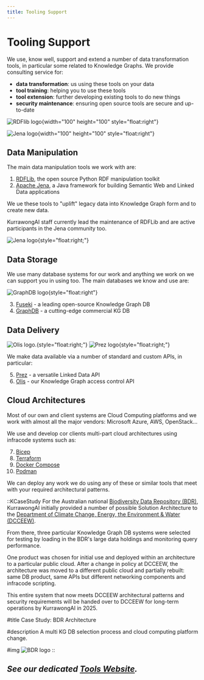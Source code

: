```yaml
---
title: Tooling Support
---
```

# Tooling Support

We use, know well, support and extend a number of data transformation tools, in particular some related to Knowledge Graphs. We provide consulting service for:

* **data transformation**: us using these tools on your data
* **tool training**: helping you to use these tools 
* **tool extension**: further developing existing tools to do new things
* **security maintenance**: ensuring open source tools are secure and up-to-date

![RDFlib logo](/img/logo-rdflib.png){width="100" height="100" style="float:right"}

![Jena logo](/img/logo-jena.png){width="100" height="100" style="float:right"}

## Data Manipulation

The main data manipulation tools we work with are:

1. [RDFLib](https://github.com/RDFLib/rdflib), the open source Python RDF manipulation toolkit
2. [Apache Jena](https://jena.apache.org/), a Java framework for building Semantic Web and Linked Data applications

We ue these tools to "uplift" legacy data into Knowledge Graph form and to create new data.

KurrawongAI staff currently lead the maintenance of RDFLib and are active participants in the Jena community too.


![Jena logo](/img/logo-jena-text.png){style="float:right;"}

## Data Storage

We use many database systems for our work and anything we work on we can support you in using too. The main databases we know and use are:

![GraphDB logo](/img/logo-graphdb.png){style="float:right"}

3. [Fuseki](https://jena.apache.org/documentation/fuseki2/) - a leading open-source Knowledge Graph DB
4. [GraphDB](https://graphdb.ontotext.com/) - a cutting-edge commercial KG DB

## Data Delivery

![Olis logo.](/img/logo-olis.png){style="float:right;"}
![Prez logo](/img/logo-prez.png){style="float:right;"}

We make data available via a number of standard and custom APIs, in particular:

5. [Prez](/products/prez) - a versatile Linked Data API
6. [Olis](/products/olis) - our Knowledge Graph access control API

## Cloud Architectures

Most of our own and client systems are Cloud Computing platforms and we work with almost all the major vendors: Microsoft Azure, AWS, OpenStack...

We use and develop cor clients multi-part cloud architectures using infracode systems such as:

7. [Bicep](https://learn.microsoft.com/en-us/azure/azure-resource-manager/bicep/overview?tabs=bicep)
8. [Terraform](https://developer.hashicorp.com/terraform/intro)
9. [Docker Compose](https://docs.docker.com/compose/)
10. [Podman](https://podman.io/)

We can deploy any work we do using any of these or similar tools that meet with your required architectural patterns.

::KCaseStudy
For the Australian national [Biodiversity Data Repository (BDR)](https://bdr.gov.au/), KurrawongAI initially provided a number of possible Solution Architecture to the [Department of Climate Change, Energy, the Environment & Water (DCCEEW)](https://www.dcceew.gov.au/). 

From there, three particular Knowledge Graph DB systems were selected for testing by loading in the BDR's large data holdings and monitoring query performance.

One product was chosen for initial use and deployed within an architecture to a particular public cloud. After a change in policy at DCCEEW, the architecture was moved to a different public cloud and partially rebuilt: same DB product, same APIs but different networking components and infracode scripting.

This entire system that now meets DCCEEW architectural patterns and security requirements will be handed over to DCCEEW for long-term operations by KurrawongAI in 2025.

#title
Case Study: BDR Architecture

#description
A multi KG DB selection process and cloud computing platform change.

#img
![BDR logo](/img/logo-bdr-big.png)
::

## _See our dedicated [Tools Website](https://tools.dev.kurrawong.ai/)._
